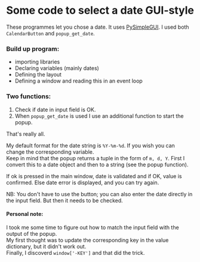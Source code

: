 # Some code to select a date GUI-style
These programmes let you chose a date. 
It uses [PySimpleGUI](https://www.pysimplegui.org/en/latest/). I used both `CalendarButton` and `popup_get_date`.


### Build up program:
- importing libraries 
- Declaring variables (mainly dates)
- Defining the layout
- Defining a window and reading this in an event loop

### Two functions:
1. Check if date in input field is OK.
2. When `popup_get_date` is used I use an additional function to start the popup.

That's really all.

My default format for the date string is `%Y-%m-%d`. If you wish you can change the corresponding variable.  
Keep in mind that the popup returns a tuple in the form of `m, d, Y`. First I convert this to a date object and then to a string (see the popup function).

If ok is pressed in the main window, date is validated and if OK, value is confirmed. Else date error is displayed, and you can try again.

NB: You don't have to use the button; you can also enter the date directly in the input field. But then it needs to be checked.


#### Personal note:
I took me some time to figure out how to match the input field with the output of the popup.  
My first thought was to update the corresponding key in the value dictionary, but it didn't work out.  
Finally, I discoverd `window['-KEY']` and that did the trick.

